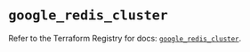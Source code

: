 # `google_redis_cluster`

Refer to the Terraform Registry for docs: [`google_redis_cluster`](https://registry.terraform.io/providers/hashicorp/google-beta/5.19.0/docs/resources/google_redis_cluster).

